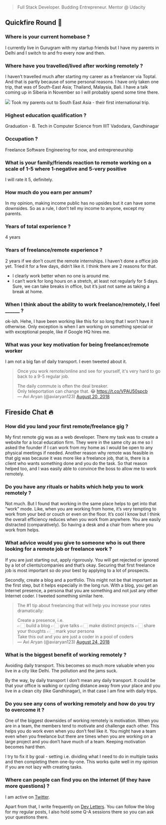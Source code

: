 > Full Stack Developer. Budding Entrepreneur. Mentor @ Udacity

## Quickfire Round 🔫

### Where is your current homebase ?

I currently live in Gurugram with my startup friends but I have my parents in Delhi and I switch to and fro every now and then.

### Where have you travelled/lived after working remotely ?

I haven’t travelled much after starting my career as a freelancer via Toptal. And that is partly because of some personal reasons. I have only taken one trip, that was of South-East Asia; Thailand, Malaysia, Bali. I have a talk coming up in Siberia in November so I will probably spend some time there.

![](/interviews/avi_aryan_trip.png) 
Took my parents out to South East Asia - their first international trip.

### Highest education qualification ?

Graduation - B. Tech in Computer Science from IIIT Vadodara, Gandhinagar

### Occupation ?

Freelance Software Engineering for now, and entrepreneurship

### What is your family/friends reaction to remote working on a scale of 1-5 where 1-negative and 5-very positive

I will rate it 5, definitely.

### How much do you earn per annum?

In my opinion, making income public has no upsides but it can have some downsides. So as a rule, I don’t tell my income to anyone, except my parents.

### Years of total experience ?

4 years

### Years of freelance/remote experience ?

2 years if we don’t count the remote internships. I haven’t done a office job yet. Tried it for a few days, didn’t like it. I think there are 2 reasons for that.

- I clearly work better when no one is around me.
- I can’t work for long hours on a stretch, at least not regularly for 5 days. Sure, we can take breaks in office, but it’s just not same as taking a break at home.

### When I think about the ability to work freelance/remotely, I feel \_\_\_\_\_\_ ?

ok-ish. Hehe, I have been working like this for so long that I won’t have it otherwise. Only exception is when I am working on something special or with exceptional people, like if Google HQ hires me.

### What was your key motivation for being freelancer/remote worker

I am not a big fan of daily transport. I even tweeted about it.

<blockquote class="twitter-tweet" data-lang="en"><p dir="ltr" lang="en">Once you work remote/online and see for yourself, it's very hard to go back to a 9-5 regular job.</p>The daily commute is often the deal breaker.<div></div>Only teleportation can change that. 😂 <a href="https://t.co/VPAU50spcb">https://t.co/VPAU50spcb</a><div></div>— Avi Aryan (@aviaryan123) <a href="https://twitter.com/aviaryan123/status/1031547072531574785?ref_src=twsrc%5Etfw">August 20, 2018</a></blockquote>

<script async src="https://platform.twitter.com/widgets.js" charset="utf-8"></script>

## Fireside Chat 🔥

### How did you land your first remote/freelance gig ?

My first remote gig was as a web developer. There my task was to create a website for a local education firm. They were in the same city as me so I asked the founder if I can work from my home as I would be open to any physical meetings if needed. Another reason why remote was feasible in that gig was because it was more like a freelance job, that is, there is a client who wants something done and you do the task. So that reason helped too, and I was easily able to convince the boss to allow me to work remotely.

### Do you have any rituals or habits which help you to work remotely ?

Not much. But I found that working in the same place helps to get into that “work” mode. Like, when you are working from home, it’s very tempting to work from your bed or couch or even on the floor. It’s cool I know but I think the overall efficiency reduces when you work from anywhere. You are easily distracted (comparatively). So having a desk and a chair from where you work from helps.

### What advice would you give to someone who is out there looking for a remote job or freelance work ?

If you are just starting out, apply rigorously. You will get rejected or ignored by a lot of clients/companies and that’s okay. Securing that first freelance job is most important so do your best by applying to a lot of prospects.

Secondly, create a blog and a portfolio. This might not be that important as the first step, but it helps especially in the long run. With a blog, you get an Internet presence, a persona that you are something and not just any other Internet coder. I tweeted something similar here.

<blockquote class="twitter-tweet" data-lang="en"><p dir="ltr" lang="en">The #1 tip about freelancing that will help you increase your rates dramatically:</p>Create a presence, i.e.<div></div>👉🏻 build a blog 👉🏻 give talks 👉🏻 make distinct projects 👉🏻 share your thoughts 👉🏻 mark your persona<div></div>Take this out and you are just a coder in a pool of coders<div></div>— Avi Aryan (@aviaryan123) <a href="https://twitter.com/aviaryan123/status/1032895636117618694?ref_src=twsrc%5Etfw">August 24, 2018</a></blockquote>

<script async src="https://platform.twitter.com/widgets.js" charset="utf-8"></script>

### What is the biggest benefit of working remotely ?

Avoiding daily transport. This becomes so much more valuable when you live in a city like Delhi. The pollution and the jams suck.

By the way, by daily transport I don’t mean any daily transport. It could be that your office is walking or cycling distance away from your place and you live in a clean city (like Gandhinagar), in that case I am fine with daily trips.

### Do you see any cons of working remotely and how do you try to overcome it ?

One of the biggest downsides of working remotely is motivation. When you are in a team, the members tend to motivate and challenge each other. This helps you do work even when you don’t feel like it. You might have a team even when you freelance but there are times when you are working on a large project and you don’t have much of a team. Keeping motivation becomes hard then.

I try to fix it by goal - setting i.e. dividing what I need to do in multiple tasks and then completing them one-by-one. This works quite well in my opinion if you are not lazy with creating tasks.

### Where can people can find you on the internet (if they have more questions) ?

I am active on [Twitter](https://twitter.com/aviaryan123).

Apart from that, I write frequently on [Dev Letters](https://devletters.com/). You can follow the blog for my regular posts, I also hold some Q-A sessions there so you can ask your questions there.
